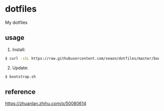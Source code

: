 # dotfiles
My dotfiles

## usage
1. Install:
```sh
$ curl -sSL https://raw.githubusercontent.com/seaon/dotfiles/master/bootstrap.sh | bash
```
2. Update:
```sh
$ bootstrap.sh
```

## reference
https://zhuanlan.zhihu.com/p/50080614